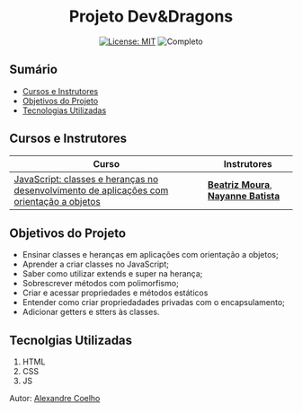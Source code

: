 <h1 align="center"> Projeto Dev&Dragons </h1>

<p align="center">  </p>

<div align="center">

  <a href="https://github.com/coelhoalexandre/projeto-alura-devdragons/blob/main/LICENSE" target="_blank"><img src="https://img.shields.io/badge/License-MIT-yellow.svg" alt="License: MIT"></a> <img src="https://img.shields.io/badge/Completo-lightgreen.svg" alt="Completo">

</div>

## Sumário

- [Cursos e Instrutores](#cursos-e-instrutores)
- [Objetivos do Projeto](#objetivos-do-projeto)
- [Tecnologias Utilizadas](#tecnolgias-utilizadas)

## Cursos e Instrutores

|Curso|Instrutores|
|---|---|
|[JavaScript: classes e heranças no desenvolvimento de aplicações com orientação a objetos](https://cursos.alura.com.br/course/javascript-orientacao-a-objetos)|[**Beatriz Moura**](https://github.com/beatrizmouradev), [**Nayanne Batista**](https://github.com/NayanneBatista)|

## Objetivos do Projeto
- Ensinar classes e heranças em aplicações com orientação a objetos;
- Aprender a criar classes no JavaScript;
- Saber como utilizar extends e super na herança;
- Sobrescrever métodos com polimorfismo;
- Criar e acessar propriedades e métodos estáticos
- Entender como criar propriedadades privadas com o encapsulamento;
- Adicionar getters e stters às classes.

## Tecnolgias Utilizadas

1. HTML
2. CSS
3. JS

Autor: [Alexandre Coelho](https://github.com/coelhoalexandre)
